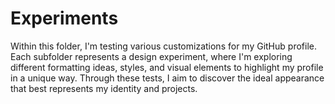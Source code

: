# Experiments
Within this folder, I'm testing various customizations for my GitHub profile. Each subfolder represents a design experiment, where I'm exploring different formatting ideas, styles, and visual elements to highlight my profile in a unique way. Through these tests, I aim to discover the ideal appearance that best represents my identity and projects.
